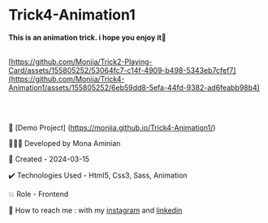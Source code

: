 # Trick4-Animation1
 **This is an animation trick. i hope you enjoy it🧡**
 <br></br>

[https://github.com/Moniia/Trick2-Playing-Card/assets/155805252/53064fc7-c14f-4909-b498-5343eb7cfef7](https://github.com/Moniia/Trick4-Animation1/assets/155805252/6eb59dd8-5efa-44fd-9382-ad6feabb98b4)

<br></br>


🔗 [Demo Project] (https://moniia.github.io/Trick4-Animation1/)

👩🏻‍💻 Developed by Mona Aminian

📆 Created - 2024-03-15

✔️ Technologies Used - Html5, Css3, Sass, Animation

💥 Role - Frontend

📲 How to reach me : with my [instagram](https://www.instagram.com/mona.aminian.web) and [linkedin](https://www.linkedin.com/in/mona-aminian-119427169)
